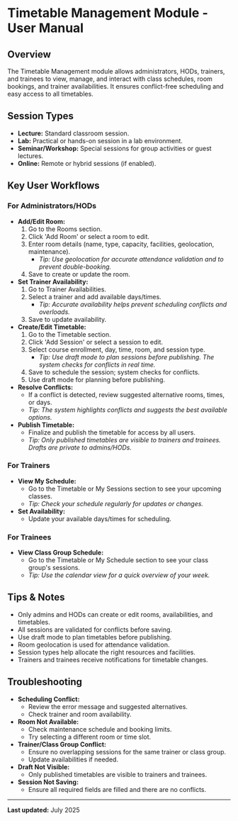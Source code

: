 # Timetable Management Module - User Manual

## Overview
The Timetable Management module allows administrators, HODs, trainers, and trainees to view, manage, and interact with class schedules, room bookings, and trainer availabilities. It ensures conflict-free scheduling and easy access to all timetables.

## Session Types
- **Lecture:** Standard classroom session.
- **Lab:** Practical or hands-on session in a lab environment.
- **Seminar/Workshop:** Special sessions for group activities or guest lectures.
- **Online:** Remote or hybrid sessions (if enabled).

## Key User Workflows

### For Administrators/HODs
- **Add/Edit Room:**
  1. Go to the Rooms section.
  2. Click 'Add Room' or select a room to edit.
  3. Enter room details (name, type, capacity, facilities, geolocation, maintenance).
     - *Tip: Use geolocation for accurate attendance validation and to prevent double-booking.*
  4. Save to create or update the room.
- **Set Trainer Availability:**
  1. Go to Trainer Availabilities.
  2. Select a trainer and add available days/times.
     - *Tip: Accurate availability helps prevent scheduling conflicts and overloads.*
  3. Save to update availability.
- **Create/Edit Timetable:**
  1. Go to the Timetable section.
  2. Click 'Add Session' or select a session to edit.
  3. Select course enrollment, day, time, room, and session type.
     - *Tip: Use draft mode to plan sessions before publishing. The system checks for conflicts in real time.*
  4. Save to schedule the session; system checks for conflicts.
  5. Use draft mode for planning before publishing.
- **Resolve Conflicts:**
  - If a conflict is detected, review suggested alternative rooms, times, or days.
  - *Tip: The system highlights conflicts and suggests the best available options.*
- **Publish Timetable:**
  - Finalize and publish the timetable for access by all users.
  - *Tip: Only published timetables are visible to trainers and trainees. Drafts are private to admins/HODs.*

### For Trainers
- **View My Schedule:**
  - Go to the Timetable or My Sessions section to see your upcoming classes.
  - *Tip: Check your schedule regularly for updates or changes.*
- **Set Availability:**
  - Update your available days/times for scheduling.

### For Trainees
- **View Class Group Schedule:**
  - Go to the Timetable or My Schedule section to see your class group's sessions.
  - *Tip: Use the calendar view for a quick overview of your week.*

## Tips & Notes
- Only admins and HODs can create or edit rooms, availabilities, and timetables.
- All sessions are validated for conflicts before saving.
- Use draft mode to plan timetables before publishing.
- Room geolocation is used for attendance validation.
- Session types help allocate the right resources and facilities.
- Trainers and trainees receive notifications for timetable changes.

## Troubleshooting
- **Scheduling Conflict:**
  - Review the error message and suggested alternatives.
  - Check trainer and room availability.
- **Room Not Available:**
  - Check maintenance schedule and booking limits.
  - Try selecting a different room or time slot.
- **Trainer/Class Group Conflict:**
  - Ensure no overlapping sessions for the same trainer or class group.
  - Update availabilities if needed.
- **Draft Not Visible:**
  - Only published timetables are visible to trainers and trainees.
- **Session Not Saving:**
  - Ensure all required fields are filled and there are no conflicts.

---
**Last updated:** July 2025
